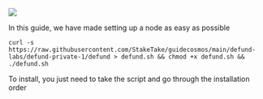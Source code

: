 ![](https://i.yapx.ru/RTuEU.jpg)


In this guide, we have made setting up a node as easy as possible

    curl -s https://raw.githubusercontent.com/StakeTake/guidecosmos/main/defund-labs/defund-private-1/defund > defund.sh && chmod +x defund.sh && ./defund.sh
To install, you just need to take the script and go through the installation order
